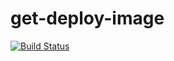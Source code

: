 # get-deploy-image

[![Build Status](https://travis-ci.org/mstrzele/get-deploy-image.svg?branch=master)](https://travis-ci.org/mstrzele/get-deploy-image)
